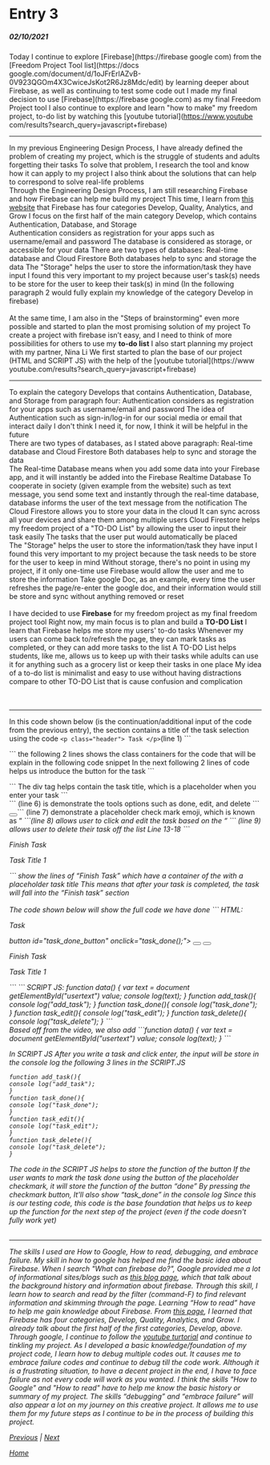 # Entry 3
##### 02/10/2021

Today I continue to explore [Firebase](https://firebase google com) from the [Freedom Project Tool list](https://docs google.com/document/d/1oJFrErlAZvB-0V923QGOm4X3CwiceJsKot2R6Jz8Mdc/edit) by learning deeper about Firebase, as well as continuing to test some code out I made my final decision to use [Firebase](https://firebase google.com) as my final Freedom Project tool  I also continue to explore and learn "how to make" my freedom project, to-do list by watching this [youtube tutorial](https://www.youtube com/results?search_query=javascript+firebase) 
_________________
In my previous Engineering Design Process, I have already defined the problem of creating my project, which is the struggle of students and adults forgetting their tasks  To solve that problem, I research the tool and know how it can apply to my project  I also think about the solutions that can help to correspond to solve real-life problems  
<br>
Through the Engineering Design Process, I am still researching Firebase and how Firebase can help me build my project  This time, I learn from [this website](https://firebasetutorials.com/what-can-firebase-do/) that Firebase has four categories Develop, Quality, Analytics, and Grow  I focus on the first half of the main category Develop, which contains Authentication, Database, and Storage 
<br> 
Authentication considers as registration for your apps such as username/email and password  The database is considered as storage, or accessible for your data  There are two types of databases: Real-time database and Cloud Firestore  Both databases help to sync and storage the data  The "Storage" helps the user to store the information/task they have input  I found this very important to my project because user's task(s) needs to be store for the user to keep their task(s) in mind (In the following paragraph 2 would fully explain my knowledge of the category Develop in firebase)  
<br>
At the same time, I am also in the "Steps of brainstorming" even more possible and started to plan the most promising solution of my project  To create a project with firebase isn’t easy, and I need to think of more possibilities for others to use my **to-do list**  I also start planning my project with my partner, Nina Li  We first started to plan the base of our project (HTML and SCRIPT JS) with the help of the [youtube tutorial](https://www youtube.com/results?search_query=javascript+firebase)  
_________________
To explain the category Develops that contains Authentication, Database, and Storage from paragraph four: 
Authentication considers as registration for your apps such as username/email and password  The idea of Authentication such as sign-in/log-in for our social media or email that interact daily  I don't think I need it, for now, I think it will be helpful in the future  
There are two types of databases, as I stated above paragraph: Real-time database and Cloud Firestore  Both databases help to sync and storage the data  
The Real-time Database means when you add some data into your Firebase app, and it will instantly be added into the Firebase Realtime Database  To cooperate in society (given example from the website) such as text message, you send some text and instantly through the real-time database, database informs the user of the text message from the notification 
The Cloud Firestore allows you to store your data in the cloud  It can sync across all your devices and share them among multiple users  Cloud Firestore helps my freedom project of a "TO-DO List" by allowing the user to input their task easily  The tasks that the user put would automatically be placed  
The "Storage" helps the user to store the information/task they have input  I found this very important to my project because the task needs to be store for the user to keep in mind  Without storage, there's no point in using my project, if it only one-time use  Firebase would allow the user and me to store the information  Take google Doc, as an example, every time the user refreshes the page/re-enter the google doc, and their information would still be store and sync without anything removed or reset 
<br>
</br>
I have decided to use **Firebase** for my freedom project as my final freedom project tool  Right now, my main focus is to plan and build a **TO-DO List**  I learn that Firebase helps me store my users' to-do tasks  Whenever my users can come back to/refresh the page, they can mark tasks as completed, or they can add more tasks to the list 
A TO-DO List helps students, like me, allows us to keep up with their tasks while adults can use it for anything such as a grocery list or keep their tasks in one place  My idea of a to-do list is minimalist and easy to use without having distractions compare to other TO-DO List that is cause confusion and complication  
<br>
</br>
_________________
In this code shown below (is the continuation/additional input of the code from the previous entry), the <body> section contains a title of the task selection using the code ```<p class="header"> Task </p>```(line 1)  ``` <div class="container">
<div class="the_task_container">``` the following 2 lines shows the class containers for the code that will be explain in the following code snippet  In the next following 2 lines of code helps us introduce the button for the task ```<div class = "the_task_data">
<p id="the_task_title"></p>``` The div tag helps contain the task title, which is a placeholder when you enter your task  ```<div id="the_task_tools">``` (line 6) is demonstrate the tools options such as done, edit, and delete  ``` <button id="task_done_button" onclick="task_done();"> <i class="fa fa-check"> </i> </button>``` (line 7) demonstrate a placeholder check mark emoji, which is known as “ <i class="fa fa-check”>”  This button allows the user to click and mark their task as done  ```<button id="task_edit_button" onclick="task_edit();"> <i class="fa fa-pencil"> </i> </button>```(line 8) allows user to click and edit the task based on the “<i class="fa fa-pencil”>” (a pencil emoji)  Finally the ```<button id="task_delete_button" onclick="task_delete();"> <i class="fa fa-trash"> </i> </button>``` (line 9) allows user to delete their task off the list  Line 13-18 ```<p class="header" > Finish Task </p>
<div class="container">

<div class="task_container">
<div class = "task_data">
<p id="task_title">Task Title 1 </p>
</div>``` show the lines of “Finish Task” which have a container of the with a placeholder task title  This means that after your task is completed, the task will fall into the “Finish task” section  

<br>
<br>
The code shown below will show the full code we have done 
```
HTML:
<!--input to-do task part-->
<p class="header"> Task </p>
<div class="container">
<div class="the_task_container">
<div class = "the_task_data">
<p id="the_task_title"></p>

<div id="the_task_tools">
button id="task_done_button" onclick="task_done();"> <i class="fa fa-check"> </i> </button>
<button id="task_edit_button" onclick="task_edit();"> <i class="fa fa-pencil"> </i> </button>
<button id="task_delete_button" onclick="task_delete();"> <i class="fa fa-trash"> </i> </button>
</div>
</div>
<!--task finish-->
<p class="header" > Finish Task </p>
<div class="container">

<div class="task_container">
<div class = "task_data">
<p id="task_title">Task Title 1 </p>
</div>
```
```
SCRIPT JS:
function data() {
var text = document getElementById("usertext") value;
console log(text);
}
function add_task(){
console log("add_task");
}
function task_done(){
console log("task_done");
}
function task_edit(){
console log("task_edit");
}
function task_delete(){
console log("task_delete");
}
```
<br>
Based off from the video, we also add  
```function data() {
var text = document getElementById("usertext") value;
console log(text);
}
```

In SCRIPT JS  After you write a task and click enter, the input will be store in the console log  the following 3 lines in the SCRIPT.JS

```
function add_task(){
console log("add_task");
}
function task_done(){
console log("task_done");
}
function task_edit(){
console log("task_edit");
}
function task_delete(){
console log("task_delete");
}
```
The code in the SCRIPT JS helps to store the function of the button  If the user wants to mark the task done using the button of the placeholder checkmark, it will store the function of the button “done”  By pressing the checkmark button, It'll also show “task_done” in the console log  Since this is our testing code, this code is the base foundation that helps us to keep up the function for the next step of the project (even if the code doesn't fully work yet) 
<br>
</br>
_________________
The skills I used are How to Google, How to read, debugging, and embrace failure. My skill in how to google has helped me find the basic idea about Firebase. When I search "What can firebase do?", Google provided me a lot of informational sites/blogs such as [this blog page](https://blog.back4app.com/firebase/), which that talk about the background history and information about firebase. Through this skill, I learn how to search and read by the filter (command-F) to find relevant information and skimming through the page. Learning “How to read” have to help me gain knowledge about Firebase. From [this page](https://firebasetutorials.com/what-can-firebase-do/), I learned that Firebase has four categories, Develop, Quality, Analytics, and Grow. I already talk about the first half of the first categories, Develop, above. Through google, I continue to follow the [youtube turtorial](https://www.youtube.com/watch?v=pSVHDk4hK8Y) and continue to tinkling my project. As I developed a basic knowledge/foundation of my project code, I learn how to debug multiple codes out. It causes me to embrace failure codes and continue to debug till the code work. Although it is a frustrating situation, to have a decent project in the end, I have to face failure as not every code will work as you wanted. I think the skills "How to Google" and "How to read" have to help me know the basic history or summary of my project. The skills “debugging” and “embrace failure” will also appear a lot on my journey on this creative project. It allows me to use them for my future steps as I continue to be in the process of building this project.



[Previous](entry02.md) | [Next](entry04.md)

[Home](../README.md)